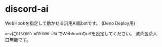 # discord-ai

WebHookを指定して動かせる汎用AI風botです。 (Deno Deploy用)

`env`に`DISCORD_WEBHOOK_URL`でWebhookのurlを設定してください。
滅茶苦茶人口無能です。
